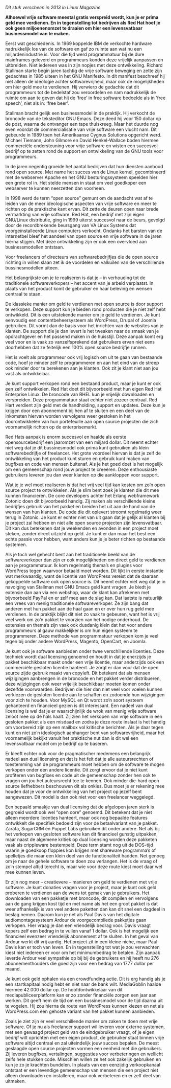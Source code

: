 <!--
title: Zaken doen met vrije software
categories: nederlands, free_software
-->
*Dit stuk verscheen in 2013 in Linux Magazine*

**Alhoewel vrije software meestal gratis verspreid wordt, kun je er prima geld mee verdienen. En in tegenstelling tot bedrijven als Red Hat hoef je ook geen miljoenenomzet te draaien om hier een levensvatbaar businessmodel van te maken.**

Eerst wat geschiedenis. In 1969 koppelde IBM de verkochte hardware nadrukkelijk los van de software en gaf zo ruimte aan wat nu een miljardenindustrie is. Voor die tijd werd programmatuur bij de dure mainframes geleverd en programmeurs konden deze vrijelijk aanpassen en uitbreiden. Niet iedereen was in zijn nopjes met deze ontwikkeling. Richard Stallman starte begin jaren tachtig de vrije software beweging en zette zijn gedachtes in 1985 uiteen in het GNU Manifesto. In dit manifest beschreef hij niet alleen de ideologie achter softwarevrijheid, maar ook de mogelijkheden om hier geld mee te verdienen. Hij verwierp de gedachte dat dit programmeurs tot de bedelstaf zou veroordelen en nam nadrukkelijk de ruimte om aan te geven dat hij de ‘free’ in free software bedoelde als in ‘free speech’, niet als in: ‘free beer’.

Stallman bracht gelijk een businessmodel in de praktijk. Hij verkocht de broncode van de teksteditor GNU Emacs. Deze deed hij voor 150 dollar op de post, waarna de ontvanger een tape thuiskreeg. Maar het duurde nog even voordat de commercialisatie van vrije software een vlucht nam. Dit gebeurde in 1989 toen het Amerikaanse Cygnus Solutions opgericht werd. Michael Tiemann, John Gilmore en David Henkel-Wallace boden hiermee commerciële ondersteuning voor vrije software en wisten een succesvol bedrijf op te zetten rond de support en ontwikkeling van de GNU tools voor programmeurs.

In de jaren negentig groeide het aantal bedrijven dat hun diensten aanbood rond open source. Met name het succes van de Linux kernel, gecombineerd met de webserver Apache en het GNU besturingssysteem speelden hier een grote rol in. Het stelde mensen in staat om veel goedkoper een webserver te kunnen neerzetten dan voorheen.

In 1998 werd de term “open source” gemunt om de aandacht wat af te leiden van de meer ideologische aspecten van vrije software en meer te richten op de praktische kant ervan. Dit zette de deuren open naar brede vermarkting van vrije software. Red Hat, een bedrijf met zijn eigen GNU/Linux distributie, ging in 1999 uiterst succesvol naar de beurs, gevolgd door de recordbrekende beursgang van VA Linux Systems dat voorgeïnstalleerde Linux computers verkocht. Ondanks het barsten van de internetbel bleef het aandeel van open source en vrije software in de jaren hierna stijgen. Met deze ontwikkeling zijn er ook een overvloed aan businessmodellen ontstaan.

Voor freelancers of directeurs van softwarebedrijfjes die de open source richting in willen slaan zet ik de voordelen en valkuilen van de verschillende bussinesmodellen uiteen.

Het belangrijkste om je te realiseren is dat je – in verhouding tot de traditionele softwareverkopers – het accent van je arbeid verplaatst. In plaats van het product komt de gebruiker en haar beleving en wensen centraal te staan.

De klassieke manier om geld te verdienen met open source is door support te verkopen. Deze support kun je bieden rond producten die je niet zelf hebt ontwikkeld. Dit is een uitstekende manier om je geld te verdienen. Je kunt eenvoudig een contentbeheersysteem als WordPress, Drupal of Joomla gebruiken. Dit vormt dan de basis voor het inrichten van de websites van je klanten. De support die je dan levert is het tweaken naar de smaak van je opdrachtgever en het passend maken in de huisstijl. Deze aanpak komt erg veel voor en is vaak zo vanzelfsprekend dat gebruikers ervan niet eens doorhebben dat ze feitelijk een 100% open source bedrijfje runnen.

Het is voelt als programmeur ook vrij logisch om uit te gaan van bestaande code, hoef je minder zelf te programmeren en aan het eind van de streep ook minder door te berekenen aan je klanten. Ook zit je klant niet aan jou vast als ontwikkelaar.

Je kunt support verkopen rond een bestaand product, maar je kunt er ook een zelf ontwikkelen. Red Hat doet dit bijvoorbeeld met hun eigen Red Hat Enterprise Linux. De broncode van RHEL kun je vrijelijk downloaden en verspreiden. Deze programmatuur staat echter niet zozeer centraal. Red Hart verdient zijn geld met de handholding, support en updates. Deze kun je krijgen door een abonnement bij hen af te sluiten en een deel van de inkomsten hiervan worden vervolgens weer gestoken in het doorontwikkelen van hun portefeuille aan open source projecten die zich voornamelijk richten op de enterprisemarkt.

Red Hats aanpak is enorm succesvol en haalde als eerste opensourcebedrijf een jaaromzet van een miljard dollar. Dit neemt echter niet weg dat je dit bussinesmodel ook prima kunt gebruiken als klein softwarebedrijfje of freelancer. Het grote voordeel hiervan is dat je zelf de ontwikkeling van het product kunt sturen en gebruik kunt maken van bugfixes en code van mensen buitenaf. Als je het goed doet is het mogelijk om een gemeenschap rond jouw project te creeëren. Deze enthousiaste gebruikers leveren jou dan weer klanten op die aankloppen voor support.

Wat je je wel moet realiseren is dat het vrij veel tijd kan kosten om zo’n open source project te ontwikkelen. Als je slim bent zoek je klanten die dit mee kunnen financieren. De core developers achter het Erlang webframework Zotonic doen dit bijvoorbeeld handig. Zij maken als verschillende kleine bedrijfjes gebruik van het pakket en breiden het uit aan de hand van de wensen van hun klanten. De code die dit oplevert stroomt regelmatig weer terug in Zotonic. Je kunt er echter niet van uit gaan dat je gelijk al klanten bij je project zal hebben en niet alle open source projecten zijn levensvatbaar. Dit kan dus betekenen dat je weekenden en avonden in een project moet steken, zonder direct uitzicht op geld. Je kunt er dan maar het best een echte passie voor hebben, want anders kun je je beter richten op bestaande systemen.

Als je toch wel gehecht bent aan het traditionele beeld van de softwareverkoper dan zijn er ook mogelijkheden om direct geld te verdienen aan je programmatuur. Ik kom regelmatig thema’s en plugins voor WordPress tegen waarvoor betaald moet worden. Dit lijkt in eerste instantie wat merkwaardig, want de licentie van WordPress vereist dat de daaraan gekoppelde software ook open source is. Dit neemt echter niet weg dat je in navolging van Stallman met GNU Emacs geld kunt vragen. Je biedt je extensie dan aan via een webshop, waar de klant kan afrekenen met bijvoorbeeld PayPal en er zelf mee aan de slag kan. Dat laatste is natuurlijk een vrees van menig traditionele softwareverkoper. Ze zijn bang dat anderen met hun pakket aan de haal gaan en er over hun rug geld mee verdienen. In de praktijk blijkt dit niet zo vaak te gebeuren, want het is vrij veel werk om zo’n pakket te voorzien van het nodige onderhoud. De extensies en thema’s zijn vaak ook dusdanig klein dat het voor andere programmeurs al gauw makkelijker is om hun eigen systeem te programmeren. Deze methode van programmatuur verkopen kom je veel tegen bij onder andere WordPress, Magento, OpenCart, en Joomla.

Je kunt ook je software aanbieden onder twee verschillende licenties. Deze techniek wordt dual licensing genoemd en houdt in dat je enerzijds je pakket beschikbaar maakt onder een vrije licentie, maar anderzijds ook een commerciële gesloten licentie hanteert. Je zorgt er dan voor dat de open source zijde gebruik maakt van copyleft. Dit betekent dat als mensen wijzigingen aanbrengen in de broncode en het pakket verder distribueren, deze wijzigingen ook weer vrijelijk beschikbaar moeten komen onder dezelfde voorwaarden. Bedrijven die hier dan niet veel voor voelen kunnen verkiezen de gesloten licentie aan te schaffen en zodoende hun wijzigingen voor zich te houden. Voor MySQL en Qt wordt zo’n soort systeem gehanteerd en financieel gezien is dit interessant. Een nadeel van dual licensing is wel dat je er waarschijnlijk de wrok van menig vrije software zeloot mee op de hals haalt. Zij zien het verkopen van vrije software in een gesloten pakket als een misdaad en zodra je deze route inslaat is het handig om voorbereid zijn op een mailbox vol kritische berichten. Als je daar tegen kunt en niet zo’n ideologisch aanhanger bent van softwarevrijheid, maar het voornamelijk bekijkt vanuit het praktische nut dan is dit wel een levensvatbaar model om je bedrijf op te baseren.

Er kleeft echter ook voor de pragmatischer medemens een belangrijk nadeel aan dual licensing en dat is het feit dat je alle auteursrechten of toestemming van de programmeurs moet hebben om de software te mogen verkopen onder een andere licentie. Dit zorgt ervoor dat je niet kunt profiteren van bugfixes en code uit de gemeenschap zonder hen ook te vragen om jou het auteursrecht toe te kennen. Ook minder die-hard open source liefhebbers beschouwen dit als onkies. Dus moet je er rekening mee houden dat je voor de ontwikkeling van het project op jezelf bent aangewezen. Dit model is dan ook niet voor een freelancer weggelegd.

Een bepaald smaakje van dual licensing dat de afgelopen jaren sterk is gegroeid wordt ook wel “open core” genoemd. Dit betekent dat je niet alleen meerdere licenties hanteert, maar ook nog bepaalde features ontwikkelt die specifiek bedoeld zijn voor de betaalvariant van je pakket. Zarafa, SugarCRM en Puppet Labs gebruiken dit onder andere. Net als bij het verkopen van gesloten software kan dit financieel gunstig uitpakken, maar naast de algemene kritiek op dual licensing worden deze pakketen vaak als crippleware bestempeld. Deze term stamt nog uit de DOS-tijd waarin je goedkoop floppies kon krijgen met shareware programma’s of spelletjes die maar een klein deel van de functionaliteit hadden. Net genoeg om je naar de gehele software te doen zou verlangen. Het is de vraag of zo’n stempel altijd terecht is, maar wie voor deze route kiest moet daar wel mee kunnen leven.

Er zijn nog meer – creatievere – manieren om geld te verdienen met vrije software. Je kunt donaties vragen voor je project, maar je kunt ook geld proberen te verdienen aan de wens tot gemak van je gebruikers. Het downloaden van een pakketje met broncode, dit compilen en vervolgens aan de gang krijgen kost tijd en met name als het een groot pakket is dat weer afhankelijk is van veel andere paketten dan kan dit snel een dagdeel in beslag nemen. Daarom kun je net als Paul Davis van het digitale audiomontagesysteem Ardour de voorgecompilede pakketjes gaan verkopen. Hier vraag je dan een vriendelijk bedrag voor. Davis vraagt kopers zelf een bedrag in te vullen vanaf 1 dollar. Ook is het mogelijk een financieel evenzeer vriendelijk abonnement af te sluiten. In het geval van Ardour werkt dit vrij aardig. Het project zit in een kleine niche, maar Paul Davis kan er toch van leven. En in tegenstelling tot wat je zou verwachten kiest niet iedereen er voor om het minimumbedrag te betalen. Zijn aanpak leverde Ardour veel sympathie op bij bij de gebruikers en hij heeft nu 276 abonnementhouders die goed zijn voor een bedrag van 1777 dollar per maand.

Je kunt ook geld ophalen via een crowdfunding actie. Dit is erg handig als je een startkapitaal nodig hebt en niet naar de bank wilt. MediaGoblin haalde hiermee 42.000 dollar op. De hoofdontwikkelaar van dit mediapubliceerplatform kan er zo zonder financiële zorgen een jaar aan werken. Dit geeft hem de tijd om een bussinesmodel voor de tijd daarna uit te vogelen. Hij zou hierna de route van WordPress kunnen kiezen en net als WordPress.com een gehoste variant van het pakket kunnen aanbieden.

Zoals je ziet zijn er veel verschillende manier om zaken te doen met vrije software. Of je nu als freelancer support wil leveren voor externe systemen, met een gewaagd project geld van de eindgebruiker vraagt, of je eigen bedrijf wilt oprichten met een eigen product, de gebruiker staat binnen vrije software altijd centraal en zal uiteindelijk jouw succes bepalen. De meest geslaagde open source projecten vormen een eenheid met die gebruikers. Zij leveren bugfixes, vertalingen, suggesties voor verbeteringen en wellicht zelfs hele stukken code. Misschien willen ze het ook zakelijk gebruiken en kun je zo je krachten bundelen. In plaats van een eenzijdig verkoopkanaal ontstaat er een levendige gemeenschap van mensen die een project niet alleen downloaden en installeren, maar ook verbeteren en er zelf deel van uitmaken.
